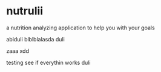 # nutrulii

a nutrition analyzing application to help you with your goals

abiduli blblblalasda duli

zaaa xdd

testing see if everythin works duli
